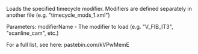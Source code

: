Loads the specified timecycle modifier. Modifiers are defined separately in another file (e.g. "timecycle_mods_1.xml")

Parameters:
modifierName - The modifier to load (e.g. "V_FIB_IT3", "scanline_cam", etc.)

For a full list, see here: pastebin.com/kVPwMemE